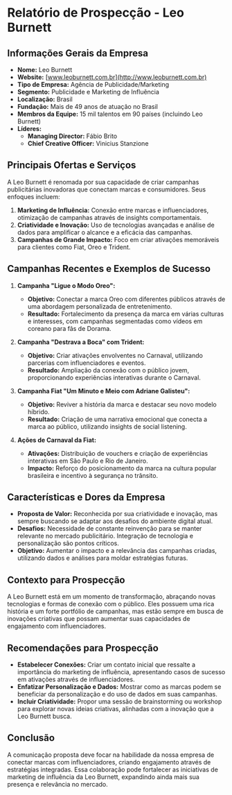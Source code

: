 # Relatório de Prospecção - Leo Burnett

## Informações Gerais da Empresa
- **Nome:** Leo Burnett
- **Website:** [www.leoburnett.com.br](http://www.leoburnett.com.br)
- **Tipo de Empresa:** Agência de Publicidade/Marketing
- **Segmento:** Publicidade e Marketing de Influência
- **Localização:** Brasil
- **Fundação:** Mais de 49 anos de atuação no Brasil
- **Membros da Equipe:** 15 mil talentos em 90 países (incluindo Leo Burnett)
- **Líderes:**
  - **Managing Director:** Fábio Brito
  - **Chief Creative Officer:** Vinicius Stanzione

## Principais Ofertas e Serviços
A Leo Burnett é renomada por sua capacidade de criar campanhas publicitárias inovadoras que conectam marcas e consumidores. Seus enfoques incluem:

1. **Marketing de Influência:** Conexão entre marcas e influenciadores, otimização de campanhas através de insights comportamentais.
2. **Criatividade e Inovação:** Uso de tecnologias avançadas e análise de dados para amplificar o alcance e a eficácia das campanhas.
3. **Campanhas de Grande Impacto:** Foco em criar ativações memoráveis para clientes como Fiat, Oreo e Trident.

## Campanhas Recentes e Exemplos de Sucesso
1. **Campanha "Ligue o Modo Oreo":**
   - **Objetivo:** Conectar a marca Oreo com diferentes públicos através de uma abordagem personalizada de entretenimento.
   - **Resultado:** Fortalecimento da presença da marca em várias culturas e interesses, com campanhas segmentadas como vídeos em coreano para fãs de Dorama.

2. **Campanha "Destrava a Boca" com Trident:**
   - **Objetivo:** Criar ativações envolventes no Carnaval, utilizando parcerias com influenciadores e eventos.
   - **Resultado:** Ampliação da conexão com o público jovem, proporcionando experiências interativas durante o Carnaval.

3. **Campanha Fiat "Um Minuto e Meio com Adriane Galisteu":**
   - **Objetivo:** Reviver a história da marca e destacar seu novo modelo híbrido.
   - **Resultado:** Criação de uma narrativa emocional que conecta a marca ao público, utilizando insights de social listening.

4. **Ações de Carnaval da Fiat:**
   - **Ativações:** Distribuição de vouchers e criação de experiências interativas em São Paulo e Rio de Janeiro.
   - **Impacto:** Reforço do posicionamento da marca na cultura popular brasileira e incentivo à segurança no trânsito.

## Características e Dores da Empresa
- **Proposta de Valor:** Reconhecida por sua criatividade e inovação, mas sempre buscando se adaptar aos desafios do ambiente digital atual.
- **Desafios:** Necessidade de constante reinvenção para se manter relevante no mercado publicitário. Integração de tecnologia e personalização são pontos críticos.
- **Objetivo:** Aumentar o impacto e a relevância das campanhas criadas, utilizando dados e análises para moldar estratégias futuras.

## Contexto para Prospecção
A Leo Burnett está em um momento de transformação, abraçando novas tecnologias e formas de conexão com o público. Eles possuem uma rica história e um forte portfólio de campanhas, mas estão sempre em busca de inovações criativas que possam aumentar suas capacidades de engajamento com influenciadores.

## Recomendações para Prospecção
- **Estabelecer Conexões:** Criar um contato inicial que ressalte a importância do marketing de influência, apresentando casos de sucesso em ativações através de influenciadores.
- **Enfatizar Personalização e Dados:** Mostrar como as marcas podem se beneficiar da personalização e do uso de dados em suas campanhas.
- **Incluir Criatividade:** Propor uma sessão de brainstorming ou workshop para explorar novas ideias criativas, alinhadas com a inovação que a Leo Burnett busca.

## Conclusão
A comunicação proposta deve focar na habilidade da nossa empresa de conectar marcas com influenciadores, criando engajamento através de estratégias integradas. Essa colaboração pode fortalecer as iniciativas de marketing de influência da Leo Burnett, expandindo ainda mais sua presença e relevância no mercado.